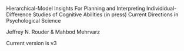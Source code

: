 Hierarchical-Model Insights For Planning and Interpreting Individidual-Difference Studies of Cognitive Abilities (in press) Current Directions in Psychological Science

Jeffrey N. Rouder & Mahbod Mehrvarz

Current version is v3

